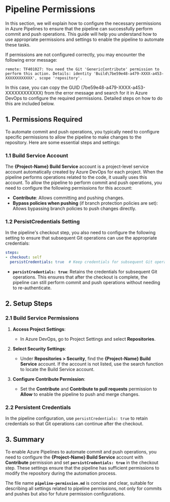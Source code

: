 # Pipeline Permissions

In this section, we will explain how to configure the necessary permissions in Azure Pipelines to ensure that the pipeline can successfully perform commit and push operations. This guide will help you understand how to use appropriate permissions and settings to enable the pipeline to automate these tasks.

If permissions are not configured correctly, you may encounter the following error message:

```plaintext
remote: TF401027: You need the Git 'GenericContribute' permission to perform this action. Details: identity 'Build\7be59e48-a479-XXXX-a453-XXXXXXXXXXXX', scope 'repository'.
```

In this case, you can copy the GUID (7be59e48-a479-XXXX-a453-XXXXXXXXXXXX) from the error message and search for it in Azure DevOps to configure the required permissions. Detailed steps on how to do this are included below.

## 1. Permissions Required

To automate commit and push operations, you typically need to configure specific permissions to allow the pipeline to make changes to the repository. Here are some essential steps and settings:

### 1.1 Build Service Account

The **{Project-Name} Build Service** account is a project-level service account automatically created by Azure DevOps for each project. When the pipeline performs operations related to the code, it usually uses this account. To allow the pipeline to perform commit and push operations, you need to configure the following permissions for this account:

- **Contribute**: Allows committing and pushing changes.
- **Bypass policies when pushing** (if branch protection policies are set): Allows bypassing branch policies to push changes directly.

### 1.2 PersistCredentials Setting

In the pipeline's checkout step, you also need to configure the following setting to ensure that subsequent Git operations can use the appropriate credentials:

```yaml
steps:
- checkout: self
  persistCredentials: true  # Keep credentials for subsequent Git operations
```

- **`persistCredentials: true`**: Retains the credentials for subsequent Git operations. This ensures that after the checkout is complete, the pipeline can still perform commit and push operations without needing to re-authenticate.

## 2. Setup Steps

### 2.1 Build Service Permissions

1. **Access Project Settings**:

   - In Azure DevOps, go to Project Settings and select **Repositories**.

2. **Select Security Settings**:

   - Under **Repositories > Security**, find the **{Project-Name} Build Service** account. If the account is not listed, use the search function to locate the Build Service account.

3. **Configure Contribute Permission**:

   - Set the **Contribute** and **Contribute to pull requests** permission to **Allow** to enable the pipeline to push and merge changes.

### 2.2 Persistent Credentials

In the pipeline configuration, use `persistCredentials: true` to retain credentials so that Git operations can continue after the checkout.

## 3. Summary

To enable Azure Pipelines to automate commit and push operations, you need to configure the **{Project-Name} Build Service** account with **Contribute** permission and set **`persistCredentials: true`** in the checkout step. These settings ensure that the pipeline has sufficient permissions to modify the repository during the automation process.

The file name **`pipeline-permission.md`** is concise and clear, suitable for describing all settings related to pipeline permissions, not only for commits and pushes but also for future permission configurations.

